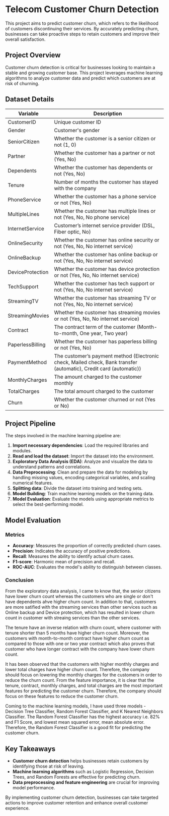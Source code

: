 # Telecom Customer Churn Detection

This project aims to predict customer churn, which refers to the likelihood of customers discontinuing their services. By accurately predicting churn, businesses can take proactive steps to retain customers and improve their overall satisfaction.

## Project Overview

Customer churn detection is critical for businesses looking to maintain a stable and growing customer base. This project leverages machine learning algorithms to analyze customer data and predict which customers are at risk of churning.

## Dataset Details

| Variable          | Description                                                            |
|-------------------|------------------------------------------------------------------------|
| CustomerID        | Unique customer ID                                                     |
| Gender            | Customer's gender                                                      |
| SeniorCitizen     | Whether the customer is a senior citizen or not (1, 0)                 |
| Partner           | Whether the customer has a partner or not (Yes, No)                    |
| Dependents        | Whether the customer has dependents or not (Yes, No)                   |
| Tenure            | Number of months the customer has stayed with the company              |
| PhoneService      | Whether the customer has a phone service or not (Yes, No)              |
| MultipleLines     | Whether the customer has multiple lines or not (Yes, No, No phone service) |
| InternetService   | Customer’s internet service provider (DSL, Fiber optic, No)            |
| OnlineSecurity    | Whether the customer has online security or not (Yes, No, No internet service) |
| OnlineBackup      | Whether the customer has online backup or not (Yes, No, No internet service) |
| DeviceProtection  | Whether the customer has device protection or not (Yes, No, No internet service) |
| TechSupport       | Whether the customer has tech support or not (Yes, No, No internet service) |
| StreamingTV       | Whether the customer has streaming TV or not (Yes, No, No internet service) |
| StreamingMovies   | Whether the customer has streaming movies or not (Yes, No, No internet service) |
| Contract          | The contract term of the customer (Month-to-month, One year, Two year) |
| PaperlessBilling  | Whether the customer has paperless billing or not (Yes, No)            |
| PaymentMethod     | The customer’s payment method (Electronic check, Mailed check, Bank transfer (automatic), Credit card (automatic)) |
| MonthlyCharges    | The amount charged to the customer monthly                             |
| TotalCharges      | The total amount charged to the customer                               |
| Churn             | Whether the customer churned or not (Yes or No)                        |

## Project Pipeline

The steps involved in the machine learning pipeline are:

1. **Import necessary dependencies**: Load the required libraries and modules.
2. **Read and load the dataset**: Import the dataset into the environment.
3. **Exploratory Data Analysis (EDA)**: Analyze and visualize the data to understand patterns and correlations.
4. **Data Preprocessing**: Clean and prepare the data for modeling by handling missing values, encoding categorical variables, and scaling numerical features.
5. **Splitting data**: Divide the dataset into training and testing sets.
6. **Model Building**: Train machine learning models on the training data.
7. **Model Evaluation**: Evaluate the models using appropriate metrics to select the best-performing model.

## Model Evaluation

### Metrics
- **Accuracy**: Measures the proportion of correctly predicted churn cases.
- **Precision**: Indicates the accuracy of positive predictions.
- **Recall**: Measures the ability to identify actual churn cases.
- **F1-score**: Harmonic mean of precision and recall.
- **ROC-AUC**: Evaluates the model's ability to distinguish between classes.

### Conclusion
From the exploratory data analysis, I came to know that, the senior citizens have lower churn count whereas the customers who are single or don't have dependents ahve higher churn count. In addition to that, customers are more satified with the streaming services than other services such as Online backup and Device protection, which has resulted in lower churn count in customer with streaing services than the other services.

The tenure have an inverse relation with churn count, where customer with tenure shorter than 5 months have higher churn count. Moreover, the customers with month-to-month contract have higher churn count as compared to those with one or two year contract which also proves that customer who have longer contract with the company have lower churn count.

It has been observed that the customers with higher monthly charges and lower total charges have higher churn count. Therefore, the company should focus on lowering the monthly charges for the customers in order to reduce the churn count. From the feature importance, it is clear that the tenure, contract, monthly charges, and total charges are the most important features for predicting the customer churn. Therefore, the company should focus on these features to reduce the customer churn.

Coming to the machine learning models, I have used three models - Decision Tree Classifier, Random Forest Classifier, and K Nearest Neighbors Classifier. The Random Forest Classifier has the highest accuracy i.e. 82% and F1 Score, and lowest mean squared error, mean absolute error. Therefore, the Random Forest Classifier is a good fit for predicting the customer churn.


## Key Takeaways

- **Customer churn detection** helps businesses retain customers by identifying those at risk of leaving.
- **Machine learning algorithms** such as Logistic Regression, Decision Trees, and Random Forests are effective for predicting churn.
- **Data preprocessing and feature engineering** are crucial for improving model performance.

By implementing customer churn detection, businesses can take targeted actions to improve customer retention and enhance overall customer experience.
